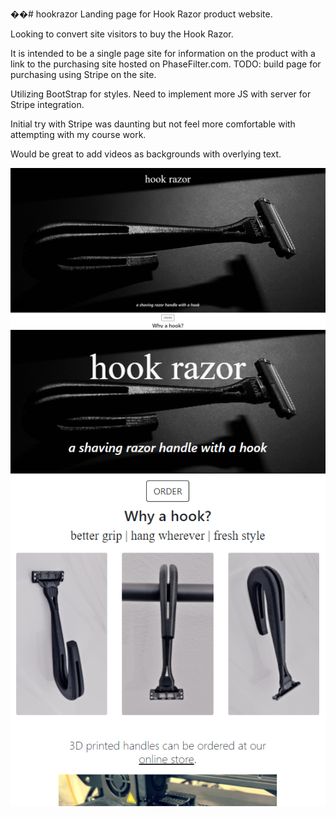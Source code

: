 ��# hookrazor
Landing page for Hook Razor product website.

Looking to convert site visitors to buy the Hook Razor.

It is intended to be a single page site for information on the product with a link to the purchasing site hosted on PhaseFilter.com. TODO: build page for purchasing using Stripe on the site.

Utilizing BootStrap for styles. Need to implement more JS with server for Stripe integration.

Initial try with Stripe was daunting but not feel more comfortable with attempting with my course work.

Would be great to add videos as backgrounds with overlying text.

![Alt text](/images/screenshot.PNG?raw=true "screenshot site")
![Alt text](/images/screenshot_mobile.PNG?raw=true "screenshot site")
